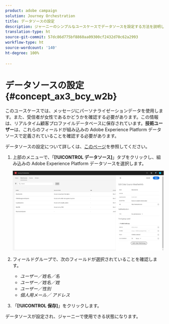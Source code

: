 ```yaml
---
product: adobe campaign
solution: Journey Orchestration
title: データソースの設定
description: ジャーニーのシンプルなユースケースでデータソースを設定する方法を説明します
translation-type: ht
source-git-commit: 57dc86d775bf8860aa09300cf2432d70c62a2993
workflow-type: ht
source-wordcount: '140'
ht-degree: 100%

---
```



# データソースの設定{#concept_ax3_bcy_w2b}

このユースケースでは、メッセージにパーソナライゼーションデータを使用します。また、受信者が女性であるかどうかを確認する必要があります。この情報は、リアルタイム顧客プロファイルデータベースに保存されています。**技術ユーザー**&#x200B;は、これらのフィールドが組み込みの Adobe Experience Platform データソースで定義されていることを確認する必要があります。

データソースの設定について詳しくは、[このページ](../datasource/about-data-sources.md)を参照してください。

1. 上部のメニューで、「**[!UICONTROL データソース]**」タブをクリックし、組み込みの Adobe Experience Platform データソースを選択します。

   ![](../assets/journey23.png)

1. フィールドグループで、次のフィールドが選択されていることを確認します。

   * _ユーザー／姓名／名_
   * _ユーザー／姓名／姓_
   * _ユーザー／性別_
   * _個人用メール／ アドレス_

1. 「**[!UICONTROL 保存]**」をクリックします。

データソースが設定され、ジャーニーで使用できる状態になります。
